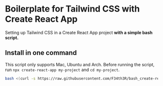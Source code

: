 # Boilerplate for Tailwind CSS with Create React App

Setting up Tailwind CSS in a Create React App project **with a simple bash script.**

## Install in one command

This script only supports Mac, Ubuntu and Arch. Before running the script, run `npx create-react-app my-project` and `cd my-project`.

```bash
bash <(curl -s https://raw.githubusercontent.com/F34th3R/bash_create-react-app_tailwind/master/install.sh)
```
